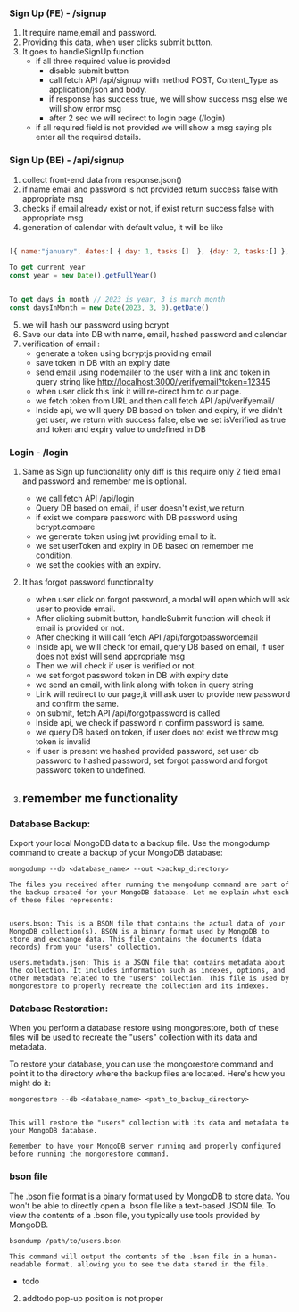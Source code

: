 

###  Sign Up <b>(FE)</b> - /signup  

1) It require name,email and password.
2) Providing this data, when user clicks submit button.
3) It goes to handleSignUp function <br>
    - if all three required value is provided
         * disable submit button
         * call fetch API /api/signup with method POST, Content_Type as application/json and body.
         * if response has success true, we will show success msg else we will show error msg  
         * after 2 sec we will redirect to login page (/login)
    - if all required field is not provided we will show a msg saying pls enter all the required details.      



###  Sign Up <b>(BE)</b> - /api/signup

1) collect front-end data from response.json()
2) if name email and password is not provided return success false with appropriate msg
3) checks if email already exist or not, if exist return success false with appropriate msg 
4) generation of calendar with default value, it will be like
```javascript

[{ name:"january", dates:[ { day: 1, tasks:[]  }, {day: 2, tasks:[] }, .... ]  }]

To get current year
const year = new Date().getFullYear()


To get days in month // 2023 is year, 3 is march month 
const daysInMonth = new Date(2023, 3, 0).getDate()

```
5) we will hash our password using bcrypt
6) Save our data into DB with name, email, hashed password and calendar
7) verification of email :
   - generate a token using bcryptjs providing email
   - save token in DB with an expiry date
   - send email using nodemailer to the user with a link and token in query string like <http://localhost:3000/verifyemail?token=12345>
   - when user click this link it will re-direct him to our page.
   - we fetch token from URL and then call fetch API /api/verifyemail/
   - Inside api, we will query DB based on token and expiry,
     if we didn't get user, we return with success false, else we set isVerified as true and token and expiry value to undefined in DB


### Login - /login 

1) Same as Sign up functionality only diff is this require only 2 field email and password and remember me is optional.
   - we call fetch API /api/login
   - Query DB based on email, if user doesn't exist,we return.
   - if exist we compare password with DB password using bcrypt.compare
   - we generate token using jwt providing email to it.
   - we set userToken and expiry in DB based on remember me condition.
   - we set the cookies with an expiry.

2) It has forgot password functionality
    - when user click on forgot password, a modal will open which will ask user to provide email.
    - After clicking submit button, handleSubmit function will check if email is provided or not.
    - After checking it will call fetch API /api/forgotpasswordemail
    - Inside api, we will check for email,
    query DB based on email, if user does not exist will send appropriate msg
    - Then we will check if user is verified or not.
    - we set forgot password token in DB with expiry date
    - we send an email, with link along with token in query string
    - Link will redirect to our page,it will ask user to provide new password and confirm the same.
    - on submit, fetch API /api/forgotpassword is called
    - Inside api, we check if password n confirm password is same.
    - we query DB based on token, if user does not exist we throw msg token is invalid
    - if user is present we hashed provided password, set user db password to hashed password, 
    set forgot password and forgot password token to undefined. 
3) remember me functionality
    - 


































### Database Backup:
Export your local MongoDB data to a backup file.
Use the mongodump command to create a backup of your MongoDB database:

```
mongodump --db <database_name> --out <backup_directory>

The files you received after running the mongodump command are part of the backup created for your MongoDB database. Let me explain what each of these files represents:


users.bson: This is a BSON file that contains the actual data of your MongoDB collection(s). BSON is a binary format used by MongoDB to store and exchange data. This file contains the documents (data records) from your "users" collection.

users.metadata.json: This is a JSON file that contains metadata about the collection. It includes information such as indexes, options, and other metadata related to the "users" collection. This file is used by mongorestore to properly recreate the collection and its indexes.
```

### Database Restoration:
When you perform a database restore using mongorestore, both of these files will be used to recreate the "users" collection with its data and metadata.

To restore your database, you can use the mongorestore command and point it to the directory where the backup files are located. Here's how you might do it:

```
mongorestore --db <database_name> <path_to_backup_directory>


This will restore the "users" collection with its data and metadata to your MongoDB database.

Remember to have your MongoDB server running and properly configured before running the mongorestore command.
```

### bson file

The .bson file format is a binary format used by MongoDB to store data. You won't be able to directly open a .bson file like a text-based JSON file. To view the contents of a .bson file, you typically use tools provided by MongoDB.


```
bsondump /path/to/users.bson

This command will output the contents of the .bson file in a human-readable format, allowing you to see the data stored in the file.
```

* todo

2) addtodo pop-up position is not proper










